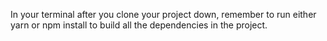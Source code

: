 In your terminal after you clone your project down, remember to run either yarn or npm install to build all the dependencies in the project.
